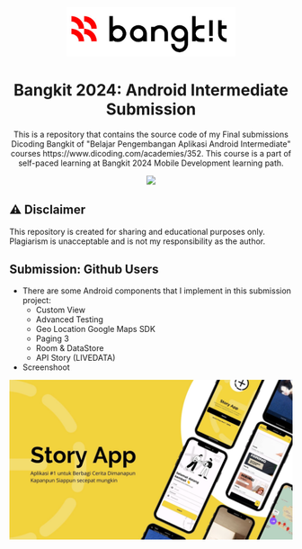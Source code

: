 <div align="center">
  <img alt="Logo_Bangkit" src="https://raw.githubusercontent.com/petershaan12/BangkitFinalProjectAndroid/master/app/src/main/res/drawable/bangkit.jpg" width="300" />
</div>

<div align="center">
<h1> Bangkit 2024: Android Intermediate Submission </h1>
<p>This is a repository that contains the source code of my Final submissions Dicoding Bangkit of "Belajar Pengembangan Aplikasi Android Intermediate" courses https://www.dicoding.com/academies/352. This course is a part of self-paced learning at Bangkit 2024 Mobile Development learning path.</p>
   <img src="https://img.shields.io/badge/by-bangkit%20-red.svg" />
</div>

## ⚠️ Disclaimer 
This repository is created for sharing and educational purposes only. Plagiarism is unacceptable and is not my responsibility as the author.

## Submission: Github Users
* There are some Android components that I implement in this submission project:
    * Custom View
    * Advanced Testing
    * Geo Location Google Maps SDK
    * Paging 3
    * Room & DataStore
    * API Story (LIVEDATA)
* Screenshoot
 <img alt="Logo_Bangkit" src="https://raw.githubusercontent.com/petershaan12/StoryApp/master/app/src/main/res/drawable/preview.jpg" width="1000" />
